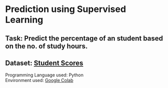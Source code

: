# Prediction using Supervised Learning
## Task: Predict the percentage of an student based on the no. of study hours.
## Dataset: [Student Scores](https://raw.githubusercontent.com/AdiPersonalWorks/Random/master/student_scores%20-%20student_scores.csv) 
Programming Language used: Python <br/>
Environment used: [Google Colab](https://colab.research.google.com/)
